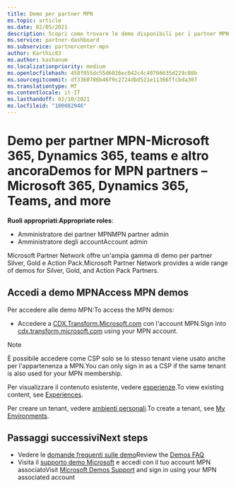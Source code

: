 ```yaml
---
title: Demo per partner MPN
ms.topic: article
ms.date: 02/05/2021
description: Scopri come trovare le demo disponibili per i partner MPN Silver, Gold e Action Pack.
ms.service: partner-dashboard
ms.subservice: partnercenter-mpn
author: Karthic83
ms.author: kashanum
ms.localizationpriority: medium
ms.openlocfilehash: 458f055dc55d6026ec042c4c40766635d229c08b
ms.sourcegitcommit: df3360786b46f9c2724dbd521e11366ffcbda307
ms.translationtype: MT
ms.contentlocale: it-IT
ms.lasthandoff: 02/10/2021
ms.locfileid: "100082946"
---
```

# <a name="demos-for-mpn-partners--microsoft-365-dynamics-365-teams-and-more"></a><span data-ttu-id="0f07a-103">Demo per partner MPN-Microsoft 365, Dynamics 365, teams e altro ancora</span><span class="sxs-lookup"><span data-stu-id="0f07a-103">Demos for MPN partners – Microsoft 365, Dynamics 365, Teams, and more</span></span>

<span data-ttu-id="0f07a-104">**Ruoli appropriati**:</span><span class="sxs-lookup"><span data-stu-id="0f07a-104">**Appropriate roles**:</span></span>

- <span data-ttu-id="0f07a-105">Amministratore dei partner MPN</span><span class="sxs-lookup"><span data-stu-id="0f07a-105">MPN partner admin</span></span>
- <span data-ttu-id="0f07a-106">Amministratore degli account</span><span class="sxs-lookup"><span data-stu-id="0f07a-106">Account admin</span></span>

<span data-ttu-id="0f07a-107">Microsoft Partner Network offre un'ampia gamma di demo per partner Silver, Gold e Action Pack.</span><span class="sxs-lookup"><span data-stu-id="0f07a-107">Microsoft Partner Network provides a wide range of demos for Silver, Gold, and Action Pack Partners.</span></span>

## <a name="access-mpn-demos"></a><span data-ttu-id="0f07a-108">Accedi a demo MPN</span><span class="sxs-lookup"><span data-stu-id="0f07a-108">Access MPN demos</span></span>

<span data-ttu-id="0f07a-109">Per accedere alle demo MPN:</span><span class="sxs-lookup"><span data-stu-id="0f07a-109">To access the MPN demos:</span></span>

- <span data-ttu-id="0f07a-110">Accedere a [CDX.Transform.Microsoft.com](https://cdx.transform.microsoft.com/) con l'account MPN.</span><span class="sxs-lookup"><span data-stu-id="0f07a-110">Sign into [cdx.transform.microsoft.com](https://cdx.transform.microsoft.com/) using your MPN account.</span></span>

>[!NOTE]
><span data-ttu-id="0f07a-111">È possibile accedere come CSP solo se lo stesso tenant viene usato anche per l'appartenenza a MPN.</span><span class="sxs-lookup"><span data-stu-id="0f07a-111">You can only sign in as a CSP if the same tenant is also used for your MPN membership.</span></span>

<span data-ttu-id="0f07a-112">Per visualizzare il contenuto esistente, vedere [esperienze](https://cdx.transform.microsoft.com/experiences).</span><span class="sxs-lookup"><span data-stu-id="0f07a-112">To view existing content, see [Experiences](https://cdx.transform.microsoft.com/experiences).</span></span>

<span data-ttu-id="0f07a-113">Per creare un tenant, vedere [ambienti personali](https://cdx.transform.microsoft.com/my-tenants).</span><span class="sxs-lookup"><span data-stu-id="0f07a-113">To create a tenant, see [My Environments](https://cdx.transform.microsoft.com/my-tenants).</span></span>

## <a name="next-steps"></a><span data-ttu-id="0f07a-114">Passaggi successivi</span><span class="sxs-lookup"><span data-stu-id="0f07a-114">Next steps</span></span>

- <span data-ttu-id="0f07a-115">Vedere le [domande frequenti sulle demo](https://cdx.transform.microsoft.com/help/faq)</span><span class="sxs-lookup"><span data-stu-id="0f07a-115">Review the [Demos FAQ](https://cdx.transform.microsoft.com/help/faq)</span></span>
- <span data-ttu-id="0f07a-116">Visita il [supporto demo Microsoft](https://cdx.transform.microsoft.com/submit-request) e accedi con il tuo account MPN associato</span><span class="sxs-lookup"><span data-stu-id="0f07a-116">Visit [Microsoft Demos Support](https://cdx.transform.microsoft.com/submit-request) and sign in using your MPN associated account</span></span>
